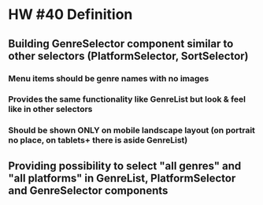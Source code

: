 # HW #40 Definition
## Building GenreSelector component similar to other selectors (PlatformSelector, SortSelector)
### Menu items should be genre names with no images
### Provides the same functionality like GenreList but look & feel like in other selectors
### Should be shown ONLY on mobile landscape layout (on portrait no place, on tablets+ there is aside GenreList)
## Providing possibility to select "all genres" and "all platforms" in GenreList, PlatformSelector and GenreSelector components
